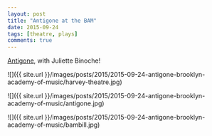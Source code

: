 ```yaml
---
layout: post
title: "Antigone at the BAM"
date: 2015-09-24
tags: [theatre, plays]
comments: true
---
```

[Antigone](http://www.bam.org/theater/2015/antigone), with Juliette Binoche!

![]({{ site.url }}/images/posts/2015/2015-09-24-antigone-brooklyn-academy-of-music/harvey-theatre.jpg)

![]({{ site.url }}/images/posts/2015/2015-09-24-antigone-brooklyn-academy-of-music/antigone.jpg)

![]({{ site.url }}/images/posts/2015/2015-09-24-antigone-brooklyn-academy-of-music/bambill.jpg)

